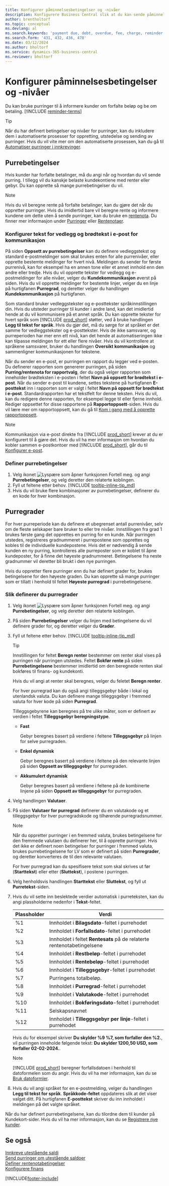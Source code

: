 ```yaml
---
title: Konfigurer påminnelsesbetingelser og -nivåer
description: Konfigurere Business Central slik at du kan sende påminnelser om forfalte betalinger og legge til gebyrer eller gebyrer på grunn av forsinkelsen.
author: brentholtorf
ms.topic: conceptual
ms.devlang: al
ms.search.keywords: 'payment due, debt, overdue, fee, charge, reminder'
ms.search.form: '431, 432, 436, 478'
ms.date: 03/12/2024
ms.author: bholtorf
ms.service: dynamics-365-business-central
ms.reviewer: bholtorf
---
```

# Konfigurer påminnelsesbetingelser og -nivåer

Du kan bruke purringer til å informere kunder om forfalte beløp og be om betaling. [!INCLUDE [reminder-terms](includes/reminder-terms.md)]

> [!TIP]
> Når du har definert betingelser og nivåer for purringer, kan du inkludere dem i automatiserte prosesser for oppretting, utstedelse og sending av purringer. Hvis du vil vite mer om den automatiserte prosessen, kan du gå til [Automatiser purringer i innkrevinger](finance-automate-reminders.md).

## Purrebetingelser

Hvis kunder har forfalte betalinger, må du angi når og hvordan du vil sende purring. I tillegg vil du kanskje belaste kundekontiene med renter eller gebyr. Du kan opprette så mange purrebetingelser du vil.  

> [!NOTE]
> Hvis du vil beregne rente på forfalte betalinger, kan du gjøre det når du oppretter purringer. Hvis du imidlertid bare vil beregne rente og informere kundene om dette uten å sende purringer, kan du bruke en [rentenota](finance-setup-finance-charges.md). Du finner mer informasjon under [Purringer](receivables-collect-outstanding-balances.md#reminders) eller [Rentenotaer](receivables-collect-outstanding-balances.md#finance-charges).

### Konfigurer tekst for vedlegg og brødtekst i e-post for kommunikasjon

På siden **Oppsett av purrebetingelser** kan du definere vedleggstekst og standard e-postmeldinger som skal brukes enten for alle purrenivåer, eller opprette bestemte meldinger for hvert nivå. Meldingen du sender for første purrenivå, kan for eksempel ha en annen tone eller et annet innhold enn den andre eller tredje. Hvis du vil opprette tekster for vedlegg og e-postmeldinger for alle nivåer, velger du **Kundekommunikasjon** øverst på siden. Hvis du vil opprette meldinger for bestemte linjer, velger du en linje på hurtigfanen **Purregrad**, og deretter velger du handlingen **Kundekommunikasjon** på hurtigfanen.

Som standard bruker vedleggstekster og e-posttekster språkinnstillingen din. Hvis du utsteder purringer til kunder i andre land, kan det imidlertid hende at du vil kommunisere på et annet språk. Du kan opprette tekster for hvert språk som [!INCLUDE [prod_short](includes/prod_short.md)] støtter, ved å bruke handlingen **Legg til tekst for språk**. Hvis du gjør det, må du sørge for at språket er det samme for vedleggstekster og e-posttekster. Hvis de ikke samsvarer, og purreperioden har mer enn ett nivå, kan det hende at automatiseringen ikke kan tilpasse meldingen for ett eller flere nivåer. Hvis du vil kontrollere at språkene samsvarer, bruker du handlingen **Oversikt kommunikasjon** og sammenligner kommunikasjonen for tekstene.

Når du sender en e-post, er purringen en rapport du legger ved e-posten. Du definerer rapporten som genererer purringen, på siden **Purring/rentenota for rapportvalg**, der du også velger rapporten som inneholder brødteksten i e-posten i feltet **Navn på oppsett for brødtekst i e-post**. Når du sender e-post til kundene, settes tekstene på hurtigfanen **E-posttekst** inn i rapporten som er valgt i feltet **Navn på oppsett for brødtekst i e-post**. Standardrapporten har et tekstfelt for denne teksten. Hvis du vil, kan du redigere denne rapporten, for eksempel legge til eller fjerne innhold. Rediger oppsettet for disse rapportene på **Rapportoppsett**-siden. Hvis du vil lære mer om rapportoppsett, kan du gå til [Kom i gang med å opprette rapportoppsett](ui-get-started-layouts.md).

> [!NOTE]
> Kommunikasjon via e-post direkte fra [!INCLUDE [prod_short](includes/prod_short.md)] krever at du er konfigurert til å gjøre det. Hvis du vil ha mer informasjon om hvordan du kobler sammen e-postkontoer med [!INCLUDE [prod_short](includes/prod_short.md)], går du til [Konfigurer e-post](admin-how-setup-email.md).

### Definer purrebetingelser

1. Velg ikonet ![Lyspære som åpner funksjonen Fortell meg.](media/ui-search/search_small.png "Fortell hva du vil gjøre") og angi **Purrebetingelser**, og velg deretter den relaterte koblingen.  
2. Fyll ut feltene etter behov. [!INCLUDE [tooltip-inline-tip_md](includes/tooltip-inline-tip_md.md)]  
3. Hvis du vil bruke flere kombinasjoner av purrebetingelser, definerer du en kode for hver kombinasjon.

## Purregrader

For hver purreperiode kan du definere et ubegrenset antall purrenivåer, selv om de fleste selskaper bare bruker to eller tre nivåer. Innstillingen fra grad 1 brukes første gang det opprettes en purring for en kunde. Når purringen utstedes, registreres gradnummeret i purrepostene som opprettes og kobles til de individuelle kundepostene. Hvis det er nødvendig å sende kunden en ny purring, kontrolleres alle purreposter som er koblet til åpne kundeposter, for å finne det høyeste gradnummeret. Betingelsene fra neste gradnummer vil deretter bli brukt i den nye purringen.

Hvis du oppretter flere purringer enn du har definert grader for, brukes betingelsene for den høyeste graden. Du kan opprette så mange purringer som er tillatt i henhold til feltet **Høyeste purregrad** i purrebetingelsene.

### Slik definerer du purregrader

1. Velg ikonet ![Lyspære som åpner funksjonen Fortell meg.](media/ui-search/search_small.png "Fortell hva du vil gjøre") og angi **Purrebetingelser**, og velg deretter den relaterte koblingen.  
2. På siden **Purrebetingelser** velger du linjen med betingelsene du vil definere grader for, og deretter velger du **Grader**.  
3. Fyll ut feltene etter behov. [!INCLUDE [tooltip-inline-tip_md](includes/tooltip-inline-tip_md.md)]  

    > [!TIP]
    > Innstillingen for feltet **Beregn renter** bestemmer om renter skal vises på purringen når purringen utstedes. Feltet **Bokfør rente** på siden **Purrebetingelsene** bestemmer imidlertid om den beregnede renten skal bokføres til finans- og kundekonti.
    >
    > Hvis du vil angi at renter skal beregnes, velger du feletet **Beregn renter**.

    For hver purregrad kan du også angi tilleggsgebyr både i lokal og utenlandsk valuta. Du kan definere mange tilleggsgebyr i fremmed valuta for hver kode på siden **Purregrad**.  

    Tilleggsgebyrene kan beregnes på tre ulike måter, som er definert av verdien i feltet **Tilleggsgebyr beregningstype**.  

    - **Fast**

        Gebyr beregnes basert på verdiene i feltene **Tilleggsgebyr** på linjen for selve purregraden.  
    - **Enkel dynamisk**

        Gebyr beregnes basert på verdiene i feltene på den relevante linjen på siden **Oppsett av tilleggsgebyr** for purregraden.
    - **Akkumulert dynamisk**

        Gebyr beregnes basert på verdiene i feltene på de kombinerte linjene på siden **Oppsett av tilleggsgebyr** for purregraden.

4. Velg handlingen **Valutaer**.
5. På siden **Valutaer for purregrad** definerer du en valutakode og et tilleggsgebyr for hver purregradskode og tilhørende purregradsnummer.

    > [!NOTE]  
    > Når du oppretter purringer i en fremmed valuta, brukes betingelsene for den fremmede valutaen du definerer her, til å opprette purringer. Hvis det ikke er definert noen betingelser for purringer i fremmed valuta, brukes purrebetingelsene for LV som er definert på siden **Purregrader**, og deretter konverteres de til den relevante valutaen.

    For hver purregrad kan du spesifisere tekst som skal skrives ut før (**Starttekst**) eller etter (**Sluttekst**), i postene i purringen.

6. Velg henholdsvis handlingen **Starttekst** eller **Sluttekst**, og fyll ut **Purretekst**-siden.
7. Hvis du vil sette inn beslektede verdier automatisk i purreteksten, kan du angi plassholderne nedenfor i **Tekst**-feltet.  

    |Plassholder|Verdi|  
    |-----------------|-----------|  
    |%1|Innholdet i **Bilagsdato**-feltet i purrehodet|  
    |%2|Innholdet i **Forfallsdato**-feltet i purrehodet|  
    |%3|Innholdet i feltet **Rentesats** på de relaterte rentenotabetingelsene|  
    |%4|Innholdet i **Restbeløp**-feltet i purrehodet|  
    |%5|Innholdet i **Rentebeløp**-feltet i purrehodet|  
    |%6|Innholdet i **Tilleggsgebyr**-feltet i purrehodet|  
    |%7|Purringens totalbeløp.|  
    |%8|Innholdet i **Purregrad**-feltet i purrehodet|  
    |%9|Innholdet i **Valutakode**-feltet i purrehodet|  
    |%10|Innholdet i **Bokføringsdato**-feltet i purrehodet|  
    |%11|Selskapsnavnet|  
    |%12|Innholdet i **Tilleggsgebyr per linje**-feltet i purrehodet|  

    Hvis du for eksempel skriver **Du skylder %9 %7, som forfaller den %2.**, vil purringen inneholde følgende tekst: **Du skylder 1200,50 USD, som forfaller 02-02-2024.**.

    > [!NOTE]
    > [!INCLUDE [prod_short](includes/prod_short.md)] beregner forfallsdatoen i henhold til datoformelen som du angir. Hvis du vil ha mer informasjon, kan du se [Bruk datoformler](ui-enter-date-ranges.md#use-date-formulas).

8. Hvis du vil angi språket for en e-postmelding, velger du handlingen **Legg til tekst for språk**. **Språkkode-feltet** oppdateres slik at det viser valget ditt. På hurtigfanen **E-posttekst** skriver du inn innholdet i meldingen på det valgte språket.

Når du har definert purrebetingelsene, kan du tilordne dem til kunder på Kundekort-sider. Hvis du vil ha mer informasjon, kan du se [Registrere nye kunder](sales-how-register-new-customers.md).  

## Se også

[Innkreve utestående saldi](receivables-collect-outstanding-balances.md)  
[Send purringer om utestående saldoer](receivables-send-reminders.md)  
[Definer rentenotabetingelser](finance-setup-finance-charges.md)  
[Konfigurere finans](finance-setup-finance.md)  


[!INCLUDE[footer-include](includes/footer-banner.md)]
